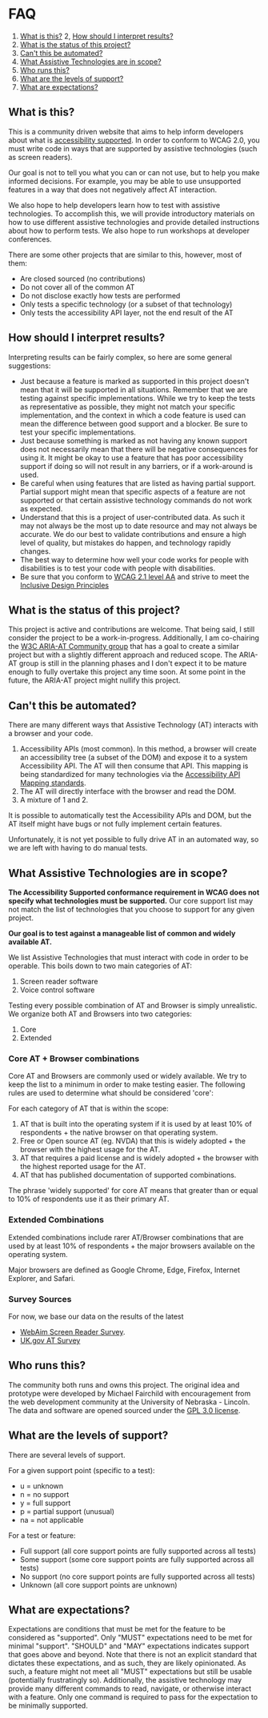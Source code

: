 # FAQ

1. [What is this?](#what-is-this%3F)
2, [How should I interpret results?](#how-should-i-interpret-results%3F)
3. [What is the status of this project?](#what-is-the-status-of-this-project%3F)
4. [Can't this be automated?](#cant-this-be-automated%3F)
5. [What Assistive Technologies are in scope?](#what-assistive-technologies-are-in-scope%3F)
6. [Who runs this?](#who-runs-this%3F)
7. [What are the levels of support?](#what-are-the-levels-of-support%3F)
8. [What are expectations?](#what-are-expectations%3F)

## What is this?

This is a community driven website that aims to help inform developers about what is [accessibility supported](https://www.w3.org/TR/WCAG21/#cc4). In order to conform to WCAG 2.0, you must write code in ways that are supported by assistive technologies (such as screen readers).

Our goal is not to tell you what you can or can not use, but to help you make informed decisions. For example, you may be able to use unsupported features in a way that does not negatively affect AT interaction.

We also hope to help developers learn how to test with assistive technologies. To accomplish this, we will provide introductory materials on how to use different assistive technologies and provide detailed instructions about how to perform tests. We also hope to run workshops at developer conferences.

There are some other projects that are similar to this, however, most of them:
* Are closed sourced (no contributions)
* Do not cover all of the common AT
* Do not disclose exactly how tests are performed
* Only tests a specific technology (or a subset of that technology)
* Only tests the accessibility API layer, not the end result of the AT

## How should I interpret results?

Interpreting results can be fairly complex, so here are some general suggestions:

* Just because a feature is marked as supported in this project doesn't mean that it will be supported in all situations. Remember that we are testing against specific implementations. While we try to keep the tests as representative as possible, they might not match your specific implementation, and the context in which a code feature is used can mean the difference between good support and a blocker. Be sure to test your specific implementations.
* Just because something is marked as not having any known support does not necessarily mean that there will be negative consequences for using it. It might be okay to use a feature that has poor accessibility support if doing so will not result in any barriers, or if a work-around is used.
* Be careful when using features that are listed as having partial support. Partial support might mean that specific aspects of a feature are not supported or that certain assistive technology commands do not work as expected.
* Understand that this is a project of user-contributed data. As such it may not always be the most up to date resource and may not always be accurate. We do our best to validate contributions and ensure a high level of quality, but mistakes do happen, and technology rapidly changes.
* The best way to determine how well your code works for people with disabilities is to test your code with people with disabilities.
* Be sure that you conform to [WCAG 2.1 level AA](https://www.w3.org/WAI/WCAG21/quickref/?versions=2.1) and strive to meet the [Inclusive Design Principles](https://inclusivedesignprinciples.org/)

## What is the status of this project?

This project is active and contributions are welcome. That being said, I still consider the project to be a work-in-progress. Additionally, I am co-chairing the [W3C ARIA-AT Community group](https://www.w3.org/community/aria-at/) that has a goal to create a similar project but with a slightly different approach and reduced scope. The ARIA-AT group is still in the planning phases and I don't expect it to be mature enough to fully overtake this project any time soon. At some point in the future, the ARIA-AT project might nullify this project.

## Can't this be automated?

There are many different ways that Assistive Technology (AT) interacts with a browser and your code.

1. Accessibility APIs (most common). In this method, a browser will create an accessibility tree (a subset of the DOM) and expose it to a system Accessibility API. The AT will then consume that API. This mapping is being standardized for many technologies via the [Accessibility API Mapping standards](https://www.w3.org/TR/core-aam-1.1/).
2. The AT will directly interface with the browser and read the DOM.
3. A mixture of 1 and 2.

It is possible to automatically test the Accessibility APIs and DOM, but the AT itself might have bugs or not fully implement certain features.

Unfortunately, it is not yet possible to fully drive AT in an automated way, so we are left with having to do manual tests.

## What Assistive Technologies are in scope?

**The Accessibility Supported conformance requirement in WCAG does not specify what technologies must be supported.** Our core support list may not match the list of technologies that you choose to support for any given project.

**Our goal is to test against a manageable list of common and widely available AT.**

We list Assistive Technologies that must interact with code in order to be operable. This boils down to two main categories of AT:
 
 1. Screen reader software
 2. Voice control software

Testing every possible combination of AT and Browser is simply unrealistic. We organize both AT and Browsers into two categories:

1. Core
2. Extended

### Core AT + Browser combinations

Core AT and Browsers are commonly used or widely available. We try to keep the list to a minimum in order to make testing easier. The following rules are used to determine what should be considered 'core':

For each category of AT that is within the scope:
1. AT that is built into the operating system if it is used by at least 10% of respondents + the native browser on that operating system.
2. Free or Open source AT (eg. NVDA) that this is widely adopted + the browser with the highest usage for the AT.
3. AT that requires a paid license and is widely adopted + the browser with the highest reported usage for the AT.
4. AT that has published documentation of supported combinations.

The phrase 'widely supported' for core AT means that greater than or equal to 10% of respondents use it as their primary AT.

### Extended Combinations

Extended combinations include rarer AT/Browser combinations that are used by at least 10% of respondents + the major browsers available on the operating system.

Major browsers are defined as Google Chrome, Edge, Firefox, Internet Explorer, and Safari.

### Survey Sources

For now, we base our data on the results of the latest

* [WebAim Screen Reader Survey](https://webaim.org/projects/screenreadersurvey7/). 
* [UK.gov AT Survey](https://accessibility.blog.gov.uk/2016/11/01/results-of-the-2016-gov-uk-assistive-technology-survey/)

## Who runs this?

The community both runs and owns this project. The original idea and prototype were developed by Michael Fairchild with encouragement from the web development community at the University of Nebraska - Lincoln. The data and software are opened sourced under the [GPL 3.0 license](https://github.com/accessibilitysupported/a11ysupport.io/blob/master/LICENSE).

## What are the levels of support?

There are several levels of support.

For a given support point (specific to a test):

* u = unknown
* n = no support
* y = full support
* p = partial support (unusual)
* na = not applicable

For a test or feature:

* Full support (all core support points are fully supported across all tests)
* Some support (some core support points are fully supported across all tests)
* No support (no core support points are fully supported across all tests)
* Unknown (all core support points are unknown)

## What are expectations?

Expectations are conditions that must be met for the feature to be considered as "supported". Only "MUST" expectations need to be met for minimal "support". "SHOULD" and "MAY" expectations indicates support that goes above and beyond. Note that there is not an explicit standard that dictates these expectations, and as such, they are likely opinionated. As such, a feature might not meet all "MUST" expectations but still be usable (potentially frustratingly so). Additionally, the assistive technology may provide many different commands to read, navigate, or otherwise interact with a feature. Only one command is required to pass for the expectation to be minimally supported.

